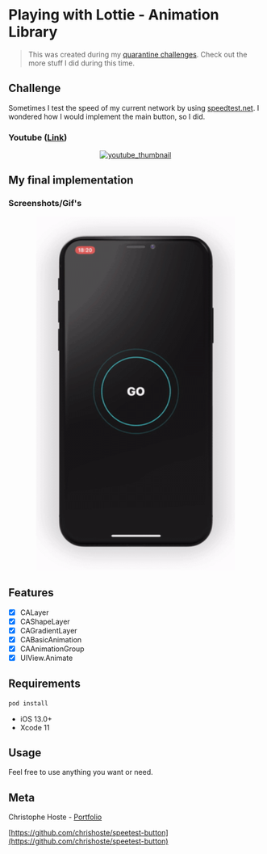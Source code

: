 # Playing with Lottie - Animation Library

> This was created during my [quarantine challenges](https://github.com/chrishoste/quarantine-challenge). Check out the more stuff I did during this time.

## Challenge
Sometimes I test the speed of my current network by using [speedtest.net](https://speedtest.net). I wondered how I would implement the main button, so I did.

### Youtube ([Link](https://youtu.be/Qn3wqnxriQ0))
<p align="center">
  <a href="https://youtu.be/Qn3wqnxriQ0">
    <img alt="youtube_thumbnail" src="https://img.youtube.com/vi/Qn3wqnxriQ0/0.jpg" width="300" />
  </a>
</p>

## My final implementation
### Screenshots/Gif's

<p align="center">
  <img height="700" src="https://github.com/chrishoste/speetest-button/blob/master/img/capture.gif">
</p>

## Features

- [x] CALayer
- [x] CAShapeLayer
- [x] CAGradientLayer
- [x] CABasicAnimation
- [x] CAAnimationGroup
- [x] UIView.Animate

## Requirements

```sh
pod install
```

- iOS 13.0+
- Xcode 11

## Usage

Feel free to use anything you want or need.

## Meta

Christophe Hoste - [Portfolio](https://chrishoste.com)

[https://github.com/chrishoste/speetest-button](https://github.com/chrishoste/speetest-button)
